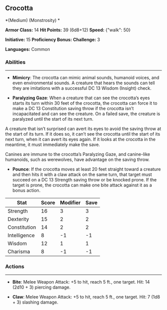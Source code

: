 ## Crocotta
*(Medium) (Monstrosity) *

**Armor Class:** 14
**Hit Points:** 39 (6d8+12)
**Speed:** {"walk": 50}

**Initiative:** 15
**Proficiency Bonus:**
**Challenge:** 3

**Languages:** Common

### Abilities
 --- 
- **Mimicry**: The crocotta can mimic animal sounds, humanoid voices, and even environmental sounds. A creature that hears the sounds can tell they are imitations with a successful DC 13 Wisdom (Insight) check.

- **Paralyzing Gaze**: When a creature that can see the crocotta’s eyes starts its turn within 30 feet of the crocotta, the crocotta can force it to make a DC 13 Constitution saving throw if the crocotta isn’t incapacitated and can see the creature. On a failed save, the creature is paralyzed until the start of its next turn.

A creature that isn’t surprised can avert its eyes to avoid the saving throw at the start of its turn. If it does so, it can’t see the crocotta until the start of its next turn, when it can avert its eyes again. If it looks at the crocotta in the meantime, it must immediately make the save.

Canines are immune to the crocotta’s Paralyzing Gaze, and canine-like humanoids, such as werewolves, have advantage on the saving throw.

- **Pounce**: If the crocotta moves at least 20 feet straight toward a creature and then hits it with a claw attack on the same turn, that target must succeed on a DC 13 Strength saving throw or be knocked prone. If the target is prone, the crocotta can make one bite attack against it as a bonus action.



| Stat | Score | Modifier | Save |
| ---- | ---- | ---- | ---- |
| Strength | 16 | 3 | 3 |
| Dexterity | 15 | 2 | 2 |
| Constitution | 14 | 2 | 2 |
| Intelligence | 8 | -1 | -1 |
| Wisdom | 12 | 1 | 1 |
| Charisma | 8 | -1 | -1 |

### Actions
 --- 
- **Bite**: Melee Weapon Attack: +5 to hit, reach 5 ft., one target. Hit: 14 (2d10 + 3) piercing damage.

- **Claw**: Melee Weapon Attack: +5 to hit, reach 5 ft., one target. Hit: 7 (1d8 + 3) slashing damage.

